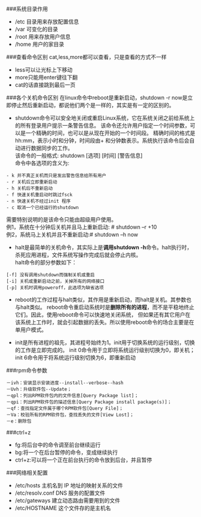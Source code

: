 ###系统目录作用
* /etc 目录用来存放配置信息
* /var 可变化的目录
* /root 用来存放用户信息
* /home 用户的家目录

###查看命令区别
cat,less,more都可以查看，只是查看的方式不一样   
* less可以让光标上下移动
* more只能用enter键往下翻
* cat的话直接跳到最后一页

###各个关机命令区别
在linux命令中reboot是重新启动，shutdown -r now是立即停止然后重新启动，都说他们两个是一样的，其实是有一定的区别的。

* shutdown命令可以安全地关闭或重启Linux系统，它在系统关闭之前给系统上的所有登录用户提示一条警告信息。
该命令还允许用户指定一个时间参数，可以是一个精确的时间，也可以是从现在开始的一个时间段。
精确时间的格式是hh:mm，表示小时和分钟，时间段由+ 和分钟数表示。系统执行该命令后会自动进行数据同步的工作。   
该命令的一般格式: shutdown [选项] [时间] [警告信息]     
命令中各选项的含义为: 
```    
- k 并不真正关机而只是发出警告信息给所有用户
- r 关机后立即重新启动
- h 关机后不重新启动
- f 快速关机重启动时跳过fsck
- n 快速关机不经过init 程序
- c 取消一个已经运行的shutdown
```
需要特别说明的是该命令只能由超级用户使用。    
例1，系统在十分钟后关机并且马上重新启动: # shutdown –r +10    
例2，系统马上关机并且不重新启动:# shutdown –h now      
* halt是最简单的关机命令，其实际上是**调用shutdown -h**命令。halt执行时，杀死应用进程，文件系统写操作完成后就会停止内核。    
halt命令的部分参数如下：    
```
[-f] 没有调用shutdown而强制关机或重启
[-i] 关机或重新启动之前，关掉所有的网络接口
[-p] 关机时调用poweroff，此选项为缺省选项
```    
* reboot的工作过程与halt类似，其作用是重新启动，而halt是关机。其参数也与halt类似。
reboot命令重启动系统时是**删除所有的进程**，而不是平稳地终止它们。因此，使用reboot命令可以快速地关闭系统，
但如果还有其它用户在该系统上工作时，就会引起数据的丢失。所以使用reboot命令的场合主要是在单用户模式。   
    
* init是所有进程的祖先，其进程号始终为1。init用于切换系统的运行级别，切换的工作是立即完成的。
init 0命令用于立即将系统运行级别切换为0，即关机；init 6命令用于将系统运行级别切换为6，即重新启动

###rpm命令参数
```
－ivh：安装显示安装进度--install--verbose--hash 
－Uvh：升级软件包--Update； 
－qpl：列出RPM软件包内的文件信息[Query Package list]； 
－qpi：列出RPM软件包的描述信息[Query Package install package(s)]； 
－qf：查找指定文件属于哪个RPM软件包[Query File]； 
－Va：校验所有的RPM软件包，查找丢失的文件[View Lost]； 
－e：删除包
```

###ctrl+z
* fg:将后台中的命令调至前台继续运行
* bg:将一个在后台暂停的命令，变成继续执行
* ctrl+z:可以将一个正在前台执行的命令放到后台，并且暂停

###网络相关配置
* /etc/hosts 主机名到 IP 地址的映射关系的文件
* /etc/resolv.conf DNS 服务的配置文件 
* /etc/gateways 建立动态路由需要用到的文件
* /etc/HOSTNAME 这个文件存的是主机名 